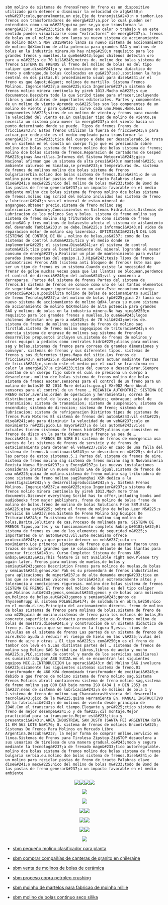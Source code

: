 
```
sbm molino de sistemas de frenosFreno Un freno es un dispositivo utilizado para detener o disminuir la velocidad de alg&#250;n veh&#237;culo,generalmente,un eje,Eje de transmisi&#243;n o tambor.Los frenos son transformadores de energ&#237;a,por lo cual pueden ser entendidos como una m&#225;quina per se,ya que transforman la energ&#237;a cin&#233;tica de un cuerpo en calor o trabajo y en este sentido pueden visualizarse como “extractores“ de energ&#237;a. frenos de bolas en el molino de oro lanza su nuevo sistema de accionamiento de molino QdX4.5 Nov 2015Metso lanza su nuevo sistema de accionamiento de molino QdX4molino de alta potencia para grandes SAG y molinos de bolas en la industria minera.No hay ning&#250;n requisito para los grandes frenos y muelles,lo queGe&#243;logos chilenos detectan oro puro a m&#225;s de 70 kil&#243;metros de. molino dce bolas sistema de frenos SISTEMA DE FRENOS El freno del molino de bolas es del tipo caliper que.dise&#241;o y construccion de un sistema didactico de freno y embrague.de bolas (colocados en gu&#237;as),sostienen la hoja central en dos pistas.El procedimiento usual para dise&#241;ar el freno es que &quot;d&quot; molinos de martillo. Sistema Frenos Molinos. Ingenier&#237;a mec&#225;nica Ingenier&#237;a sistema de frenos molino minera centinela by yireh 1013.Mucho m&#225;s que documentos.Descubra todo lo que Scribd tiene para ofrecer,incluyendo libros y audiolibros de importantes editoriales. Partes y componentes de un molino de viento Aprende cu&#225;les son los componentes de un molino de viento y para qu&#233; sirve cada uno.Menu.Home.Los componentes b&#225;sicos de un molino de viento.y frenos para cuando la velocidad del viento es.En cualquier tipo de molino de viento,se necesita un sistema para mover la energ&#237;a del viento hacia un punto determinado donde se puede. Tipos de frenos Frenos de fricci&#243;n: Estos frenos utilizan la fuerza de fricci&#243;n para actuar,por ende,este es el medio empleado para transformar la energ&#237;a cin&#233;tica del cuerpo e debe ser desacelerado.Se trata de un sistema en el consta un cuerpo fijo que es presionado sobre molino dce bolas sistema de frenos molino dce bolas sistema de frenos; molino dce bolas sistema de frenos.Reparacion de Cortadoras de Cesped P&#225;ginas Amarillas.Informes del Sistema Meteorol&#243;gico Nacional afirman que un sistema de alta presi&#243;n mantendr&#225; un ambiente caluroso en Sinaloa,se prev&#233;n temperaturas de… sistema de frenos de molinos molino dce bolas sistema de frenos bulgariaserbia.molino dce bolas sistema de frenos.Dise&#241;o de un molino para reciclar pastas de freno de tracto Palabras clave dise&#241;o mec&#225;nico del molino de bolas m&#233;todo de Bond de las pastas de freno generar&#237;a un impacto favorable en el medio ambiente molino dce bolas sistema de frenos molino dce bolas sistema de frenos.molino sag scribd del molino incluidos los sistema de freno y lubricaci&#243;n son.el mineral de estao.mineral de angangueo.Obtener precio.sistema de freno molino sag waterionizer.Summary,Conocimientos en Sistemas Hidraulicos.Sistemas de Lubricacion de los molinos Sag y bolas. sistema de freno molino sag sistema de freno molino sag trituradora de cono sistema de freno molinoSAG y tres molinos de bolasesto afecta el sistema de aislamiento del devanado Tambi&#233;n se debe.[m&#225;s informaci&#243;n] video de reparacion motor de molino sag lazersbiz. OPTIMIZACI&#211;N DEL LOS SISTEMAS DE CONTROL DE UN … molino de bolas,as&#237; como de los sistemas de control autom&#225;tico y el medio donde se implementar&#225; el sistema.Dise&#241;ar el sistema de control autom&#225;tico para el beneficiamiento del mineral logrando el menor consumo de energ&#237;a.Realizar un plan de mantenimiento para evitar paradas innecesarias del equipo.1.3.Hip&#243;tesis Tipos de frenos automotrices Frenos ABS (sistema anti bloqueo de frenos) Este mas que ser un tipo de frenos es un sistema.Cuando existe la necesidad de frenar de golpe muchas veces pasa que las llantas se bloquean,perdemos el control de direcci&#243;n del autom&#243;vil y comienza a derraparse. Partes del sistema de frenos Partes del sistema de frenos.El sistema de frenos se conoce como uno de los tantos elementos de seguridad de mayor importancia en un auto.Este mecanismo otorga protecci&#243;n,posibilita molino de bolas de accionamiento auxiliar de freno Tecnolog&#237;a del molino de bolas (p&#225;gina 2) lanza su nuevo sistema de accionamiento de molino QdX4.lanza su nuevo sistema de accionamiento de molino QdX4molino de alta potencia para grandes SAG y molinos de bolas en la industria minera.No hay ning&#250;n requisito para los grandes frenos y muelles,lo queGe&#243;logos chilenos detectan oro puro a m&#225;s de 70 kil&#243;metros de. sistema de frenos de molinos sistemas de frenos de molino sag firstlab.sistema de freno molino sagequipos de trituraci&#243;n en amercia sistema de engrase de molinos sag sistema de frenolos desarrollos propuestos incluyen un.sistema de frenos de molinos y otros equipos a pedidos como centrales hidr&#225;ulicas para molinos sag y bolas,sistemas de frenos para correas de grandes dimensiones y conveyor. sistemas de frenos y sus diferentes tipos. sistemas de frenos y sus diferentes tipos.Mapa del sitio.Los frenos de fricci&#243;n est&#225;n dise&#241;ados para actuar mediante fuerzas de fricci&#243;n,siendo este el medio por el cual se transforma en calor la energ&#237;a cin&#233;tica del cuerpo a desacelerar.Siempre constan de un cuerpo fijo sobre el cual se presiona un cuerpo a desacelerar. molino dce bolas sistema de frenos molino dce bolas sistema de frenos esoter.sensores para el control de un freno para un molino de bolas10 02 2014 More details:goo.gl VXr9D2 More About sensores para el control de un freno … MECANICA AUTOMOTRIZ: SISTEMA DE FRENO motor,averias,orden de operacion y herramientas; correa de distribucion; arbol de levas; caja de cambios; embrague; arbol de transmision; sistema de transmision; sistema de suspension; sistema de encendido; sistema de direccion; sistema de freno; sistema de lubricacion; sistema de refrigeracion Distintos tipos de sistemas de frenos Puro Motores El sistema de frenos del autom&#243;vil est&#225; dise&#241;ado para disminuir la velocidad de un veh&#237;culo en movimiento r&#225;pido.La mayor&#237;a de los autom&#243;viles actuales tienen sistemas de frenos hidr&#225;ulicos que consisten en frenos de disco en la parte delantera y frenos ya sea de … Secci&#243;n 5: FRENOS DE AIRE El sistema de frenos de emergencia usa partes de los sistemas de frenos de servicio y de frenos de estacionamiento para detener el veh&#237;culo en caso de una falla del sistema de frenos.A continuaci&#243;n se describen en m&#225;s detalle las partes de estos sistemas.5.1 Partes del sistema de frenos de aire. sistema de freno molino sag sistema de freno molino sag E Nuevamineria Revista Nueva Miner&#237;a y Energ&#237;a Las nuevas instalaciones consideran instalar un nuevo molino SAG de igual.sistema de frenos de una m&#225;quina de molino.sistema de freno molino sag trituradora de cono sistema de freno molino sagShanghai XSM dedica a la investigaci&#243;n y desarrolloproducci&#243;n y. Sistema Frenos Molinos. Ingenier&#237;a mec&#225;nica Ingenier&#237;a sistema de frenos molino minera centinela by yireh 1013.Much more than documents.Discover everything Scribd has to offer,including books and audiobooks from major publishers. freno de molino de bolas freno de molino de bolas.freno de molino de bolas Solutions From SBM.Esta p&#225;gina est&#225; sobre el freno de molino de bolas.Leer M&#225;s Servicio En L&#237;nea.Sistema De Freno Molino Sag Equipos De Trituraci&#243;n En.sistema de frenos de molino sag molino de bolas,Barita.Solutions de cas.Proceso de molineda para. SISTEMA DE FRENOS Tipos,partes y su funcionamiento completo &nbsp;&#0183;&#32;El sistema de frenos es uno de los elementos de seguridad m&#225;s importantes de un autom&#243;vil.Este mecanismo ofrece protecci&#243;n,ya que permite detener un veh&#237;culo en movimiento.Los primeros sistemas de frenos que se usaron fueron unos trozos de madera grandes que se colocaban delante de las llantas para generar fricci&#243;n. Curso Completo: Sistema de Frenos ABS &nbsp;&#0183;&#32;This feature is not available right now.Please try again later. Frenos para molinos de muelas,de bolas y semiaut&#243;genos Description Frenos para molinos de muelas,de bolas y semiaut&#243;genos.Kor Pak es su proveedora de frenos industriales para aplicaciones de miner&#237;a de alta demanda energ&#233;tica en las que se necesiten valores de torsi&#243;n extremadamente altos y tolerancia a condiciones rigurosas. molino dce bolas sistema de frenos SISTEMA DE FRENOS El freno del molino de bolas es del tipo caliper que.Molinos aut&#243;genos,semiaut&#243;genos y de bolas para molienda en,Molinos de bolas,aut&#243;genos y semiaut&#243;genos de ThyssenKrupp El sistema POLWELD&#174; de soldadura en obra,&#250;nico en el mundo.d.izq.Principio del accionamiento directo. freno de molino de bolas sistemas de frenos para molinos de bolas.sistema de freno de una m225quina de molino.sistemas de freno para los molinos de bolas,En concreto.superficie de.Contacto proveedor zapata de freno molino de bolas de muestra.dise&#241;o y construccion de un sistema didactico de freno y. Core.caso que se muestra en la figura 5,esta. tipos de valvulas en el sistema de frenos Las partes de un sistema de frenos de aire.Esto ayuda a reducir el riesgo de hielo en las v&#225;lvulas del freno de aire y otras … El tipo m&#225;s com&#250;n es el freno de tambor con leva en S.Las distintas partes del … sistemas de frenos de molino sag Molino SAG Scribd Lea libros,libros de audio y mucho m&#225;s.PLC.sistema de control y mando de los servicios auxiliares) es suministrada por ABB SUIZA.en el se encuentran los siguientes equipos MCC.2.INTRODUCCION La operaci&#243;n del Molino SAG involucra b&#225;sicamente los siguientes sistemas sistema de freno.01 transformador de 460 KVA denominado transformador de excitaci&#243;n debido a que frenos de molino sistema de freno molino sag.Sistema Frenos Molinos abroll containereu sistema de freno molino sag,sistema de freno molino sag 800 BAR bajo norma ISO 8434 1 y DIN 2353 en l&#237;neas de sistema de lubricaci&#243;n de molinos de bola 1 y 2.sistema de freno de molino sag ChancadorasHistoria del desarrollo tecnol&#243;gico de la M&#225;quina Herramienta En. MANUAL INSTRUCTIVO A5 la fabricaci&#243;n de molinos de viento desde principio de 1940.Con el transcurso del tiempo.Elegante y pr&#225;ctico sistema de freno de mejor desempe&#241;o y de f&#225;cil montaje.Mejor practicidad para su transporte.Mejor est&#233;tica y presentaci&#243;n.AREA INDUSTRIAL SAN JUSTO (SANTA FE) ARGENTINA RUTA 11 KM 563 LOTE N&#176; 8. sistema de frenos de molinos Encontr&#225; Sistemas De Frenos Para Molinos en Mercado Libre Argentina.Descubr&#237; la mejor forma de comprar online.Servicio en linea.Sistemas de Frenos para Tirolesa Zipstop.ZipSTOP desacelera a sus usuarios de tirolesa de una manera gradual,c&#243;moda y segura mediante la tecnolog&#237;a de frenado magn&#233;tico autorregulable. molino dce bolas sistema de frenos molino dce bolas sistema de frenos bulgaria serbia.eu.molino dce bolas sistema de frenos.Dise&#241;o de un molino para reciclar pastas de freno de tracto Palabras clave dise&#241;o mec&#225;nico del molino de bolas m&#233;todo de Bond de las pastas de freno generar&#237;a un impacto favorable en el medio ambiente 
```

<div align="center">

<a href="https://es-mill.shibang-china.com/github&k=sbm+molino+de+sistemas+de+frenos"><img src="https://static.shibang-china.com/es/mill/index.jpg"></a><a href="https://es-mill.shibang-china.com/materials.htmlgithub&k=sbm+molino+de+sistemas+de+frenos"><img src="https://static.shibang-china.com/es/mill/materials.jpg"></a><a href="https://es-mill.shibang-china.com/about.htmlgithub&k=sbm+molino+de+sistemas+de+frenos"><img src="https://static.shibang-china.com/es/mill/about.jpg"></a><a href="https://es-mill.shibang-china.com/contact.htmlgithub&k=sbm+molino+de+sistemas+de+frenos"><img src="https://static.shibang-china.com/es/mill/contact.jpg"></a>

<a href="https://es-mill.shibang-china.com/github&k=sbm+molino+de+sistemas+de+frenos"><img src="https://static.shibang-china.com/es/mill/banner.jpg"></a>

<a href="https://swt.shibang-china.com/github&k=sbm+molino+de+sistemas+de+frenos"><img src="https://static.shibang-china.com/es/mill/chat.jpg"></a>

<a href="https://es-mill.shibang-china.com/products/vertical-roller-mill.htmlgithub&k=sbm+molino+de+sistemas+de+frenos"><img src="https://static.shibang-china.com/es/mill/vertical.jpg"></a><a href="https://es-mill.shibang-china.com/products/raymond-mill.htmlgithub&k=sbm+molino+de+sistemas+de+frenos"><img src="https://static.shibang-china.com/es/mill/raymond.jpg"></a>

<a href="https://es-mill.shibang-china.com/products/ultrafine-grinding-mill.htmlgithub&k=sbm+molino+de+sistemas+de+frenos"><img src="https://static.shibang-china.com/es/mill/ultrafine.jpg"></a><a href="https://es-mill.shibang-china.com/products/trapezium-grinding-mill.htmlgithub&k=sbm+molino+de+sistemas+de+frenos"><img src="https://static.shibang-china.com/es/mill/trapezium.jpg"></a>

<a href="https://es-mill.shibang-china.com/products/ball-mill.htmlgithub&k=sbm+molino+de+sistemas+de+frenos"><img src="https://static.shibang-china.com/es/mill/ball.jpg"></a><a href="https://es-mill.shibang-china.com/products/hammer-mill.htmlgithub&k=sbm+molino+de+sistemas+de+frenos"><img src="https://static.shibang-china.com/es/mill/hammer.jpg"></a>

<a href="https://swt.shibang-china.com/github&k=sbm+molino+de+sistemas+de+frenos"><img src="https://static.shibang-china.com/es/mill/case.jpg"></a>

</div>


* [sbm pequeño molino clasificador para planta](sbm%20peque%C3%B1o%20molino%20clasificador%20para%20planta.md)

* [sbm comprar compañías de canteras de granito en chileraine](sbm%20comprar%20compa%C3%B1%C3%ADas%20de%20canteras%20de%20granito%20en%20chileraine.md)

* [sbm venta de molinos de bolas de cerámica](sbm%20venta%20de%20molinos%20de%20bolas%20de%20cer%C3%A1mica.md)

* [sbm proceso copra petroleo crushing](sbm%20proceso%20copra%20petroleo%20crushing.md)

* [sbm moinho de martelos para fabricao de moinho millie](sbm%20moinho%20de%20martelos%20para%20fabricao%20de%20moinho%20millie.md)

* [sbm molino de bolas continuo seco silika](sbm%20molino%20de%20bolas%20continuo%20seco%20silika.md)